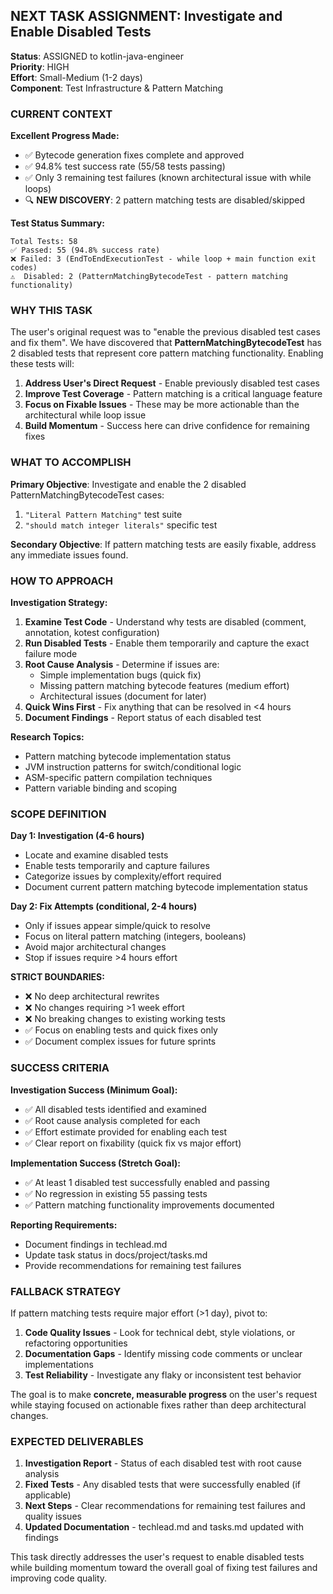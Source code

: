 ## NEXT TASK ASSIGNMENT: Investigate and Enable Disabled Tests

**Status**: ASSIGNED to kotlin-java-engineer  
**Priority**: HIGH  
**Effort**: Small-Medium (1-2 days)  
**Component**: Test Infrastructure & Pattern Matching  

### CURRENT CONTEXT

**Excellent Progress Made:**
- ✅ Bytecode generation fixes complete and approved  
- ✅ 94.8% test success rate (55/58 tests passing)
- ✅ Only 3 remaining test failures (known architectural issue with while loops)
- 🔍 **NEW DISCOVERY**: 2 pattern matching tests are disabled/skipped

**Test Status Summary:**
```
Total Tests: 58
✅ Passed: 55 (94.8% success rate) 
❌ Failed: 3 (EndToEndExecutionTest - while loop + main function exit codes)
⚠️  Disabled: 2 (PatternMatchingBytecodeTest - pattern matching functionality)
```

### WHY THIS TASK

The user's original request was to "enable the previous disabled test cases and fix them". We have discovered that **PatternMatchingBytecodeTest** has 2 disabled tests that represent core pattern matching functionality. Enabling these tests will:

1. **Address User's Direct Request** - Enable previously disabled test cases
2. **Improve Test Coverage** - Pattern matching is a critical language feature
3. **Focus on Fixable Issues** - These may be more actionable than the architectural while loop issue
4. **Build Momentum** - Success here can drive confidence for remaining fixes

### WHAT TO ACCOMPLISH

**Primary Objective**: Investigate and enable the 2 disabled PatternMatchingBytecodeTest cases:
1. `"Literal Pattern Matching"` test suite
2. `"should match integer literals"` specific test

**Secondary Objective**: If pattern matching tests are easily fixable, address any immediate issues found.

### HOW TO APPROACH

**Investigation Strategy:**
1. **Examine Test Code** - Understand why tests are disabled (comment, annotation, kotest configuration)
2. **Run Disabled Tests** - Enable them temporarily and capture the exact failure mode
3. **Root Cause Analysis** - Determine if issues are:
   - Simple implementation bugs (quick fix)
   - Missing pattern matching bytecode features (medium effort)  
   - Architectural issues (document for later)
4. **Quick Wins First** - Fix anything that can be resolved in <4 hours
5. **Document Findings** - Report status of each disabled test

**Research Topics:**
- Pattern matching bytecode implementation status
- JVM instruction patterns for switch/conditional logic
- ASM-specific pattern compilation techniques
- Pattern variable binding and scoping

### SCOPE DEFINITION

**Day 1: Investigation (4-6 hours)**
- Locate and examine disabled tests
- Enable tests temporarily and capture failures
- Categorize issues by complexity/effort required
- Document current pattern matching bytecode implementation status

**Day 2: Fix Attempts (conditional, 2-4 hours)**
- Only if issues appear simple/quick to resolve
- Focus on literal pattern matching (integers, booleans)
- Avoid major architectural changes
- Stop if issues require >4 hours effort

**STRICT BOUNDARIES:**
- ❌ No deep architectural rewrites
- ❌ No changes requiring >1 week effort  
- ❌ No breaking changes to existing working tests
- ✅ Focus on enabling tests and quick fixes only
- ✅ Document complex issues for future sprints

### SUCCESS CRITERIA

**Investigation Success (Minimum Goal):**
- ✅ All disabled tests identified and examined
- ✅ Root cause analysis completed for each
- ✅ Effort estimate provided for enabling each test
- ✅ Clear report on fixability (quick fix vs major effort)

**Implementation Success (Stretch Goal):**
- ✅ At least 1 disabled test successfully enabled and passing
- ✅ No regression in existing 55 passing tests
- ✅ Pattern matching functionality improvements documented

**Reporting Requirements:**
- Document findings in techlead.md
- Update task status in docs/project/tasks.md
- Provide recommendations for remaining test failures

### FALLBACK STRATEGY

If pattern matching tests require major effort (>1 day), pivot to:
1. **Code Quality Issues** - Look for technical debt, style violations, or refactoring opportunities
2. **Documentation Gaps** - Identify missing code comments or unclear implementations  
3. **Test Reliability** - Investigate any flaky or inconsistent test behavior

The goal is to make **concrete, measurable progress** on the user's request while staying focused on actionable fixes rather than deep architectural changes.

### EXPECTED DELIVERABLES

1. **Investigation Report** - Status of each disabled test with root cause analysis
2. **Fixed Tests** - Any disabled tests that were successfully enabled (if applicable)
3. **Next Steps** - Clear recommendations for remaining test failures and quality issues
4. **Updated Documentation** - techlead.md and tasks.md updated with findings

This task directly addresses the user's request to enable disabled tests while building momentum toward the overall goal of fixing test failures and improving code quality.